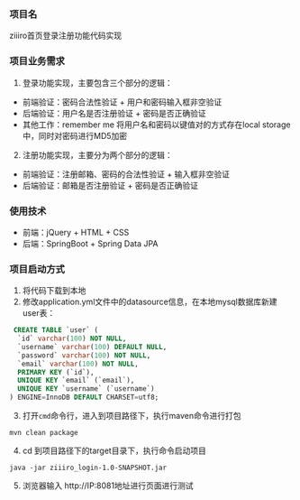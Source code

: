### 项目名

ziiiro首页登录注册功能代码实现

### 项目业务需求

1. 登录功能实现，主要包含三个部分的逻辑：

- 前端验证：密码合法性验证 + 用户和密码输入框非空验证
- 后端验证：用户名是否注册验证 + 密码是否正确验证
- 其他工作：remember me 将用户名和密码以键值对的方式存在local storage中，同时对密码进行MD5加密

2. 注册功能实现，主要分为两个部分的逻辑：

- 前端验证：注册邮箱、密码的合法性验证 + 输入框非空验证
- 后端验证：邮箱是否注册验证 + 密码是否正确验证

### 使用技术

* 前端：jQuery + HTML + CSS
* 后端：SpringBoot + Spring Data JPA

### 项目启动方式

1. 将代码下载到本地
2. 修改application.yml文件中的datasource信息，在本地mysql数据库新建user表：

```sql
 CREATE TABLE `user` (
  `id` varchar(100) NOT NULL,
  `username` varchar(100) DEFAULT NULL,
  `password` varchar(100) NOT NULL,
  `email` varchar(100) NOT NULL,
  PRIMARY KEY (`id`),
  UNIQUE KEY `email` (`email`),
  UNIQUE KEY `username` (`username`)
) ENGINE=InnoDB DEFAULT CHARSET=utf8;
```

3. 打开`cmd`命令行，进入到项目路径下，执行maven命令进行打包

```shell
mvn clean package
```

4. cd 到项目路径下的target目录下，执行命令启动项目

```dos
java -jar ziiiro_login-1.0-SNAPSHOT.jar
```

5. 浏览器输入 http://IP:8081地址进行页面进行测试

